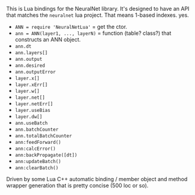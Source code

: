 This is Lua bindings for the NeuralNet library.
It's designed to have an API that matches the `neuralnet` lua project.
That means 1-based indexes.  yes.

- `ANN = require 'NeuralNetLua'` = get the ctor.
- `ann = ANN(layer1, ..., layerN)` = function (table? class?) that constructs an ANN object.
- `ann.dt`
- `ann.layers[]`
- `ann.output`
- `ann.desired`
- `ann.outputError`
- `layer.x[]`
- `layer.xErr[]`
- `layer.w[]`
- `layer.net[]`
- `layer.netErr[]`
- `layer.useBias`
- `layer.dw[]`
- `ann.useBatch`
- `ann.batchCounter`
- `ann.totalBatchCounter`
- `ann:feedForward()`
- `ann:calcError()`
- `ann:backPropagate([dt])`
- `ann:updateBatch()`
- `ann:clearBatch()`

Driven by some Lua C++ automatic binding / member object and method wrapper generation that is pretty concise (500 loc or so).
